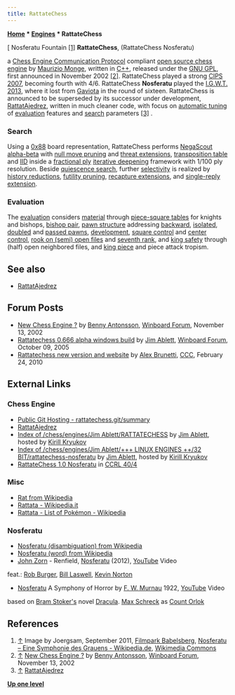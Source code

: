 ```yaml
---
title: RattateChess
---
```

**[Home](Home "Home") \* [Engines](Engines "Engines") \* RattateChess**



[ Nosferatu Fountain <a id="cite-note-1" href="#cite-ref-1">[1]</a>
**RattateChess**, (RattateChess Nosferatu)  

a [Chess Engine Communication Protocol](Chess_Engine_Communication_Protocol "Chess Engine Communication Protocol") compliant [open source chess engine](Category:Open_Source "Category:Open Source") by [Maurizio Monge](Maurizio_Monge "Maurizio Monge"), written in [C++](Cpp "Cpp"), released under the [GNU GPL](Free_Software_Foundation#GPL "Free Software Foundation"), first announced in November 2002 <a id="cite-note-2" href="#cite-ref-2">[2]</a>. 
RattateChess played a strong [CIPS 2007](CIPS_2007 "CIPS 2007"), becoming fourth with 4/6. RattateChess **Nosferatu** played the [I.G.W.T. 2013](IGWT_2013 "IGWT 2013"), where it lost from [Gaviota](Gaviota "Gaviota") in the round of sixteen.
RattateChess is announced to be superseded by its successor under development, [RattatAjedrez](index.php?title=RattatAjedrez&action=edit&redlink=1 "RattatAjedrez (page does not exist)"), written in much cleaner code, with focus on [automatic tuning](Automated_Tuning "Automated Tuning") of [evaluation](Evaluation "Evaluation") features and [search](Search "Search") parameters <a id="cite-note-3" href="#cite-ref-3">[3]</a> . 



### Search


Using a [0x88](0x88 "0x88") board representation, RattateChess performs [NegaScout](NegaScout "NegaScout") [alpha-beta](Alpha-Beta "Alpha-Beta") with [null move pruning](Null_Move_Pruning "Null Move Pruning") and [threat extensions](Mate_Threat_Extensions "Mate Threat Extensions"), [transposition table](Transposition_Table "Transposition Table") and [IID](Internal_Iterative_Deepening "Internal Iterative Deepening") inside a [fractional ply](Depth#FractionalPlies "Depth") [iterative deepening](Iterative_Deepening "Iterative Deepening") framework with 1/100 ply resolution. 
Beside [quiescence search](Quiescence_Search "Quiescence Search"), further [selectivity](Selectivity "Selectivity") is realized by [history reductions](Late_Move_Reductions "Late Move Reductions"), [futility pruning](Futility_Pruning "Futility Pruning"), [recapture extensions](Recapture_Extensions "Recapture Extensions"), and [single-reply extension](One_Reply_Extensions "One Reply Extensions").



### Evaluation


The [evaluation](Evaluation "Evaluation") considers [material](Material "Material") through [piece-square tables](Piece-Square_Tables "Piece-Square Tables") for knights and bishops, [bishop pair](Bishop_Pair "Bishop Pair"), [pawn structure](Pawn_Structure "Pawn Structure") addressing [backward](Backward_Pawn "Backward Pawn"), [isolated](Isolated_Pawn "Isolated Pawn"), [doubled](Doubled_Pawn "Doubled Pawn") and [passed pawns](Passed_Pawn "Passed Pawn"), [development](Development "Development"), [square control](Square_Control "Square Control") and [center control](Center_Control "Center Control"), [rook on (semi) open files](Rook_on_Open_File "Rook on Open File") and [seventh rank](Rook_on_Seventh "Rook on Seventh"), and [king safety](King_Safety "King Safety") through (half) open neighbored files, and [king piece](King_Safety#KingTropism "King Safety") and piece attack tropism.



## See also


* [RattatAjedrez](index.php?title=RattatAjedrez&action=edit&redlink=1 "RattatAjedrez (page does not exist)")


## Forum Posts


* [New Chess Engine ?](http://www.open-aurec.com/wbforum/viewtopic.php?f=18&t=39916&p=152540) by [Benny Antonsson](Benny_Antonsson "Benny Antonsson"), [Winboard Forum](Computer_Chess_Forums "Computer Chess Forums"), November 13, 2002
* [Rattatechess 0.666 alpha windows build](http://www.open-aurec.com/wbforum/viewtopic.php?f=2&t=3646&p=18472) by [Jim Ablett](Jim_Ablett "Jim Ablett"), [Winboard Forum](Computer_Chess_Forums "Computer Chess Forums"), October 09, 2005
* [Rattatechess new version and website](http://www.talkchess.com/forum/viewtopic.php?t=32879) by [Alex Brunetti](Alex_Brunetti "Alex Brunetti"), [CCC](CCC "CCC"), February 24, 2010


## External Links


### Chess Engine


* [Public Git Hosting - rattatechess.git/summary](https://repo.or.cz/w/rattatechess.git)
* [RattatAjedrez](https://sites.google.com/site/rattatajedrez/)
* [Index of /chess/engines/Jim Ablett/RATTATECHESS](http://kirr.homeunix.org/chess/engines/Jim%20Ablett/RATTATECHESS/) by [Jim Ablett](Jim_Ablett "Jim Ablett"), hosted by [Kirill Kryukov](Kirill_Kryukov "Kirill Kryukov")
* [Index of /chess/engines/Jim Ablett/+++ LINUX ENGINES ++/32 BIT/rattatechess-nosferatu](http://kirr.homeunix.org/chess/engines/Jim%20Ablett/+++%20LINUX%20ENGINES%20++/32%20BIT/rattatechess-nosferatu/) by [Jim Ablett](Jim_Ablett "Jim Ablett"), hosted by [Kirill Kryukov](Kirill_Kryukov "Kirill Kryukov")
* [RattateChess 1.0 Nosferatu](https://ccrl.chessdom.com/ccrl/404/cgi/engine_details.cgi?match_length=30&print=Details&each_game=1&eng=RattateChess%201.0%20Nosferatu) in [CCRL 40/4](CCRL "CCRL")


### Misc


* [Rat from Wikipedia](https://en.wikipedia.org/wiki/Rat)
* [Rattata - Wikipedia.it](http://it.wikipedia.org/wiki/Rattata)
* [Rattata - List of Pokémon - Wikipedia](https://en.wikipedia.org/wiki/List_of_Pok%C3%A9mon_%281%E2%80%9351%29#Rattata)


### Nosferatu


* [Nosferatu (disambiguation) from Wikipedia](https://en.wikipedia.org/wiki/Nosferatu_%28disambiguation%29)
* [Nosferatu (word) from Wikipedia](https://en.wikipedia.org/wiki/Nosferatu_%28word%29)
* [John Zorn](Category:John_Zorn "Category:John Zorn") - Renfield, [Nosferatu](https://en.wikipedia.org/wiki/Nosferatu_(John_Zorn_album)) (2012), [YouTube](https://en.wikipedia.org/wiki/YouTube) Video


 feat.: [Rob Burger](https://en.wikipedia.org/wiki/Rob_Burger), [Bill Laswell](https://en.wikipedia.org/wiki/Bill_Laswell), [Kevin Norton](https://en.wikipedia.org/wiki/Kevin_Norton)
 
* [Nosferatu](https://en.wikipedia.org/wiki/Nosferatu) A Symphony of Horror by [F. W. Murnau](https://en.wikipedia.org/wiki/F._W._Murnau) 1922, [YouTube](https://en.wikipedia.org/wiki/YouTube) Video


 based on [Bram Stoker's](https://en.wikipedia.org/wiki/Bram_Stoker) novel [Dracula](https://en.wikipedia.org/wiki/Dracula). [Max Schreck](https://en.wikipedia.org/wiki/Max_Schreck) as [Count Orlok](https://en.wikipedia.org/wiki/Count_Orlok)
 
## References


1. <a id="cite-ref-1" href="#cite-note-1">↑</a> Image by Joergsam, September 2011, [Filmpark Babelsberg](https://en.wikipedia.org/wiki/Babelsberg_Studio), [Nosferatu – Eine Symphonie des Grauens - Wikipedia.de](https://de.wikipedia.org/wiki/Nosferatu_%E2%80%93_Eine_Symphonie_des_Grauens), [Wikimedia Commons](https://en.wikipedia.org/wiki/Wikimedia_Commons)
2. <a id="cite-ref-2" href="#cite-note-2">↑</a> [New Chess Engine ?](http://www.open-aurec.com/wbforum/viewtopic.php?f=18&t=39916&p=152540) by [Benny Antonsson](Benny_Antonsson "Benny Antonsson"), [Winboard Forum](Computer_Chess_Forums "Computer Chess Forums"), November 13, 2002
3. <a id="cite-ref-3" href="#cite-note-3">↑</a> [RattatAjedrez](https://sites.google.com/site/rattatajedrez/)

**[Up one level](Engines "Engines")**







 
